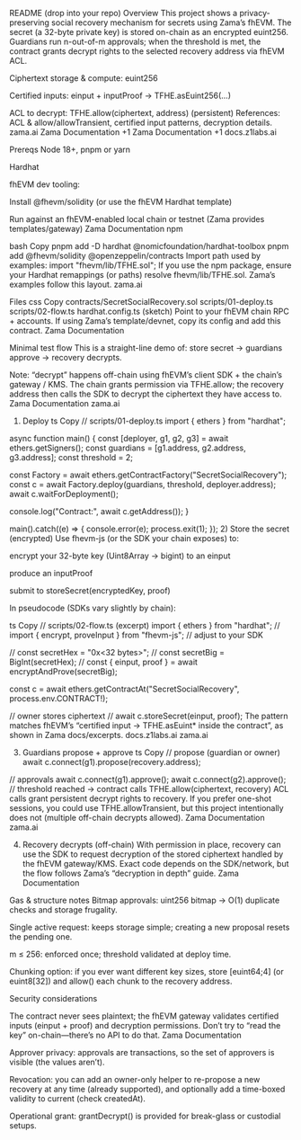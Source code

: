 README (drop into your repo)
Overview
This project shows a privacy-preserving social recovery mechanism for secrets using Zama’s fhEVM. The secret (a 32-byte private key) is stored on-chain as an encrypted euint256. Guardians run n-out-of-m approvals; when the threshold is met, the contract grants decrypt rights to the selected recovery address via fhEVM ACL.

Ciphertext storage & compute: euint256

Certified inputs: einput + inputProof → TFHE.asEuint256(...)

ACL to decrypt: TFHE.allow(ciphertext, address) (persistent)
References: ACL & allow/allowTransient, certified input patterns, decryption details. 
zama.ai
Zama Documentation
+1
Zama Documentation
+1
docs.z1labs.ai

Prereqs
Node 18+, pnpm or yarn

Hardhat

fhEVM dev tooling:

Install @fhevm/solidity (or use the fhEVM Hardhat template)

Run against an fhEVM-enabled local chain or testnet (Zama provides templates/gateway) 
Zama Documentation
npm

bash
Copy
pnpm add -D hardhat @nomicfoundation/hardhat-toolbox
pnpm add @fhevm/solidity @openzeppelin/contracts
Import path used by examples: import "fhevm/lib/TFHE.sol";
If you use the npm package, ensure your Hardhat remappings (or paths) resolve fhevm/lib/TFHE.sol. Zama’s examples follow this layout. 
zama.ai

Files
css
Copy
contracts/SecretSocialRecovery.sol
scripts/01-deploy.ts
scripts/02-flow.ts
hardhat.config.ts (sketch)
Point to your fhEVM chain RPC + accounts. If using Zama’s template/devnet, copy its config and add this contract. 
Zama Documentation

Minimal test flow
This is a straight-line demo of: store secret → guardians approve → recovery decrypts.

Note: “decrypt” happens off-chain using fhEVM’s client SDK + the chain’s gateway / KMS. The chain grants permission via TFHE.allow; the recovery address then calls the SDK to decrypt the ciphertext they have access to. 
Zama Documentation
zama.ai

1) Deploy
ts
Copy
// scripts/01-deploy.ts
import { ethers } from "hardhat";

async function main() {
  const [deployer, g1, g2, g3] = await ethers.getSigners();
  const guardians = [g1.address, g2.address, g3.address];
  const threshold = 2;

  const Factory = await ethers.getContractFactory("SecretSocialRecovery");
  const c = await Factory.deploy(guardians, threshold, deployer.address);
  await c.waitForDeployment();

  console.log("Contract:", await c.getAddress());
}

main().catch((e) => { console.error(e); process.exit(1); });
2) Store the secret (encrypted)
Use fhevm-js (or the SDK your chain exposes) to:

encrypt your 32-byte key (Uint8Array → bigint) to an einput

produce an inputProof

submit to storeSecret(encryptedKey, proof)

In pseudocode (SDKs vary slightly by chain):

ts
Copy
// scripts/02-flow.ts (excerpt)
import { ethers } from "hardhat";
// import { encrypt, proveInput } from "fhevm-js"; // adjust to your SDK

// const secretHex = "0x<32 bytes>";
// const secretBig = BigInt(secretHex);
// const { einput, proof } = await encryptAndProve(secretBig);

const c = await ethers.getContractAt("SecretSocialRecovery", process.env.CONTRACT!);

// owner stores ciphertext
// await c.storeSecret(einput, proof);
The pattern matches fhEVM’s “certified input → TFHE.asEuint* inside the contract”, as shown in Zama docs/excerpts. 
docs.z1labs.ai
zama.ai

3) Guardians propose + approve
ts
Copy
// propose (guardian or owner)
await c.connect(g1).propose(recovery.address);

// approvals
await c.connect(g1).approve();
await c.connect(g2).approve();
// threshold reached → contract calls TFHE.allow(ciphertext, recovery)
ACL calls grant persistent decrypt rights to recovery. If you prefer one-shot sessions, you could use TFHE.allowTransient, but this project intentionally does not (multiple off-chain decrypts allowed). 
Zama Documentation
zama.ai

4) Recovery decrypts (off-chain)
With permission in place, recovery can use the SDK to request decryption of the stored ciphertext handled by the fhEVM gateway/KMS. Exact code depends on the SDK/network, but the flow follows Zama’s “decryption in depth” guide. 
Zama Documentation

Gas & structure notes
Bitmap approvals: uint256 bitmap → O(1) duplicate checks and storage frugality.

Single active request: keeps storage simple; creating a new proposal resets the pending one.

m ≤ 256: enforced once; threshold validated at deploy time.

Chunking option: if you ever want different key sizes, store [euint64;4] (or euint8[32]) and allow() each chunk to the recovery address.

Security considerations

The contract never sees plaintext; the fhEVM gateway validates certified inputs (einput + proof) and decryption permissions. Don’t try to “read the key” on-chain—there’s no API to do that. 
Zama Documentation

Approver privacy: approvals are transactions, so the set of approvers is visible (the values aren’t).

Revocation: you can add an owner-only helper to re-propose a new recovery at any time (already supported), and optionally add a time-boxed validity to current (check createdAt).

Operational grant: grantDecrypt() is provided for break-glass or custodial setups.


